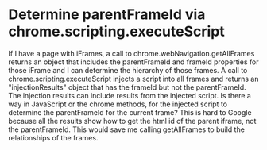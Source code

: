 
# Determine parentFrameId via chrome.scripting.executeScript

If I have a page with iFrames, a call to chrome.webNavigation.getAllFrames returns an object that includes the parentFrameId and frameId properties for those iFrame and I can determine the hierarchy of those frames.
A call to chrome.scripting.executeScript injects a script into all frames and returns an "injectionResults" object that has the frameId but not the parentFrameId. The injection results can include results from the injected script.
Is there a way in JavaScript or the chrome methods, for the injected script to determine the parentFrameId for the current frame? This is hard to Google because all the results show how to get the html id of the parent iframe, not the parentFrameId.
This would save me calling getAllFrames to build the relationships of the frames.

        